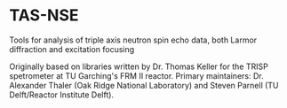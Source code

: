 # TAS-NSE
Tools for analysis of triple axis neutron spin echo data, both Larmor diffraction and excitation focusing

Originally based on libraries written by Dr. Thomas Keller for the TRISP spetrometer at TU Garching's FRM II reactor.
Primary maintainers: Dr. Alexander Thaler (Oak Ridge National Laboratory) and Steven Parnell (TU Delft/Reactor Institute Delft).
